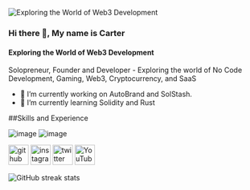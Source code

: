 ![Exploring the World of Web3 Development](https://pbs.twimg.com/profile_banners/460495562/1677351328/600x200)

### Hi there 👋, My name is Carter

#### Exploring the World of Web3 Development

Solopreneur, Founder and  Developer  - Exploring the world of No Code Development, Gaming, Web3, Cryptocurrency, and SaaS

- 🔭 I’m currently working on AutoBrand and SolStash. 
- 🌱 I’m currently learning Solidity and Rust

##Skills and Experience

![image](https://github.com/user-attachments/assets/74700329-ba07-4d05-84d6-6fa7cc2025dc)
![image](https://github.com/user-attachments/assets/703c4d06-ec7f-4f4a-8587-0a296270bfac)


[<img src='https://cdn.jsdelivr.net/npm/simple-icons@3.0.1/icons/github.svg' alt='github' height='40'>](https://github.com/CarterNoCodes)  [<img src='https://cdn.jsdelivr.net/npm/simple-icons@3.0.1/icons/instagram.svg' alt='instagram' height='40'>](https://www.instagram.com/https://www.instagram.com/carterholds/)  [<img src='https://cdn.jsdelivr.net/npm/simple-icons@3.0.1/icons/twitter.svg' alt='twitter' height='40'>](https://twitter.com/https://x.com/CarterHolds)  [<img src='https://cdn.jsdelivr.net/npm/simple-icons@3.0.1/icons/youtube.svg' alt='YouTube' height='40'>](https://www.youtube.com/channel/https://www.youtube.com/@carterholds)  

![GitHub streak stats](https://streak-stats.demolab.com/?user=CarterNoCodes)  

